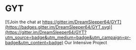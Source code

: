 # GYT

[![Join the chat at https://gitter.im/DreamSleeper64/GYT](https://badges.gitter.im/DreamSleeper64/GYT.svg)](https://gitter.im/DreamSleeper64/GYT?utm_source=badge&utm_medium=badge&utm_campaign=pr-badge&utm_content=badge)
Our Intensive Project
